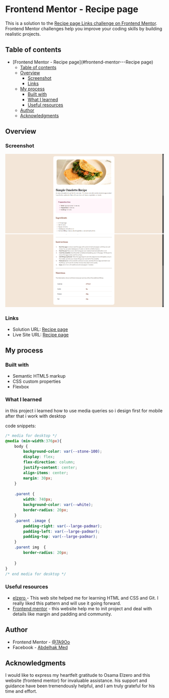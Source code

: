 # Frontend Mentor - Recipe page

This is a solution to the [Recipe page Links challenge on Frontend Mentor](https://www.frontendmentor.io/challenges/). Frontend Mentor challenges help you improve your coding skills by building realistic projects. 

## Table of contents

- [Frontend Mentor - Recipe page](#frontend-mentor---Recipe page)
  - [Table of contents](#table-of-contents)
  - [Overview](#overview)
    - [Screenshot](#screenshot)
    - [Links](#links)
  - [My process](#my-process)
    - [Built with](#built-with)
    - [What I learned](#what-i-learned)
    - [Useful resources](#useful-resources)
  - [Author](#author)
  - [Acknowledgments](#acknowledgments)



## Overview

### Screenshot

![QR code Component](./images/1.png)
![QR code Component](./images/2.png)


### Links

- Solution URL: [Recipe page](https://github.com/7A9Oo/Recipe-page)
- Live Site URL: [Recipe page](https://recipe-page-seven-liart.vercel.app/)

## My process

### Built with

- Semantic HTML5 markup
- CSS custom properties
- Flexbox

### What I learned

in this project i learned how to use media queries so i design first for mobile after that i work with desktop 


 code snippets:

```css
/* media for desktop */
@media (min-width:376px){
    body {
        background-color: var(--stone-100);
        display: flex;
        flex-direction: column;
        justify-content: center;
        align-items: center;
        margin: 30px;
    }
    
    .parent {
        width: 740px;
        background-color: var(--white);  
        border-radius: 20px; 
    }
    .parent .image {
        padding-right: var(--large-padmar);
        padding-left: var(--large-padmar);
        padding-top: var(--large-padmar);
    }
    .parent img  {
        border-radius: 20px;
        
    }
}
/* end media for desktop */
```

### Useful resources

- [elzero ](https://elzero.org/) - This web site helped me for learning HTML and CSS and Git. I really liked this pattern and will use it going forward.
- [Frontend mentor](https://www.frontendmentor.io/) - this website help me to init project and deal with details like margin and padding and community.



## Author

- Frontend Mentor - [@7A9Oo](https://www.frontendmentor.io/profile/7A9Oo)
- Facebook - [Abdelhak Med](https://www.facebook.com/profile.php?id=100085050074290)


## Acknowledgments

I would like to express my heartfelt gratitude to Osama Elzero and this website (frontend mentor) for invaluable assistance. his support and guidance have been tremendously helpful, and I am truly grateful for his time and effort.


